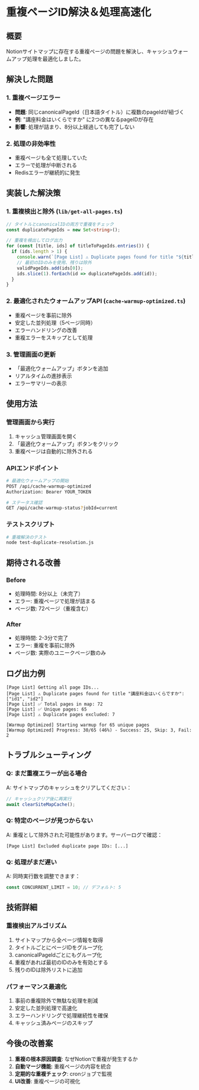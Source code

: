 # 重複ページID解決＆処理高速化

## 概要

Notionサイトマップに存在する重複ページの問題を解決し、キャッシュウォームアップ処理を最適化しました。

## 解決した問題

### 1. 重複ページエラー
- **問題**: 同じcanonicalPageId（日本語タイトル）に複数のpageIdが紐づく
- **例**: "講座料金はいくらですか" に2つの異なるpageIDが存在
- **影響**: 処理が詰まり、8分以上経過しても完了しない

### 2. 処理の非効率性
- 重複ページも全て処理していた
- エラーで処理が中断される
- Redisエラーが継続的に発生

## 実装した解決策

### 1. 重複検出と除外 (`lib/get-all-pages.ts`)
```typescript
// タイトルとcanonicalIDの両方で重複をチェック
const duplicatePageIds = new Set<string>();

// 重複を検出してログ出力
for (const [title, ids] of titleToPageIds.entries()) {
  if (ids.length > 1) {
    console.warn(`[Page List] ⚠️ Duplicate pages found for title "${title}":`, ids);
    // 最初のIDのみを使用、残りは除外
    validPageIds.add(ids[0]);
    ids.slice(1).forEach(id => duplicatePageIds.add(id));
  }
}
```

### 2. 最適化されたウォームアップAPI (`cache-warmup-optimized.ts`)
- 重複ページを事前に除外
- 安定した並列処理（5ページ同時）
- エラーハンドリングの改善
- 重複エラーをスキップとして処理

### 3. 管理画面の更新
- 「最適化ウォームアップ」ボタンを追加
- リアルタイムの進捗表示
- エラーサマリーの表示

## 使用方法

### 管理画面から実行
1. キャッシュ管理画面を開く
2. 「最適化ウォームアップ」ボタンをクリック
3. 重複ページは自動的に除外される

### APIエンドポイント
```bash
# 最適化ウォームアップの開始
POST /api/cache-warmup-optimized
Authorization: Bearer YOUR_TOKEN

# ステータス確認
GET /api/cache-warmup-status?jobId=current
```

### テストスクリプト
```bash
# 重複解決のテスト
node test-duplicate-resolution.js
```

## 期待される改善

### Before
- 処理時間: 8分以上（未完了）
- エラー: 重複ページで処理が詰まる
- ページ数: 72ページ（重複含む）

### After
- 処理時間: 2-3分で完了
- エラー: 重複を事前に除外
- ページ数: 実際のユニークページ数のみ

## ログ出力例

```
[Page List] Getting all page IDs...
[Page List] ⚠️ Duplicate pages found for title "講座料金はいくらですか": ["id1", "id2"]
[Page List] ✅ Total pages in map: 72
[Page List] ✅ Unique pages: 65
[Page List] ⚠️ Duplicate pages excluded: 7

[Warmup Optimized] Starting warmup for 65 unique pages
[Warmup Optimized] Progress: 30/65 (46%) - Success: 25, Skip: 3, Fail: 2
```

## トラブルシューティング

### Q: まだ重複エラーが出る場合
A: サイトマップのキャッシュをクリアしてください：
```javascript
// キャッシュクリア後に再実行
await clearSiteMapCache();
```

### Q: 特定のページが見つからない
A: 重複として除外された可能性があります。サーバーログで確認：
```
[Page List] Excluded duplicate page IDs: [...]
```

### Q: 処理がまだ遅い
A: 同時実行数を調整できます：
```javascript
const CONCURRENT_LIMIT = 10; // デフォルト: 5
```

## 技術詳細

### 重複検出アルゴリズム
1. サイトマップから全ページ情報を取得
2. タイトルごとにページIDをグループ化
3. canonicalPageIdごとにもグループ化
4. 重複があれば最初のIDのみを有効とする
5. 残りのIDは除外リストに追加

### パフォーマンス最適化
1. 事前の重複除外で無駄な処理を削減
2. 安定した並列処理で高速化
3. エラーハンドリングで処理継続性を確保
4. キャッシュ済みページのスキップ

## 今後の改善案

1. **重複の根本原因調査**: なぜNotionで重複が発生するか
2. **自動マージ機能**: 重複ページの内容を統合
3. **定期的な重複チェック**: cronジョブで監視
4. **UI改善**: 重複ページの可視化